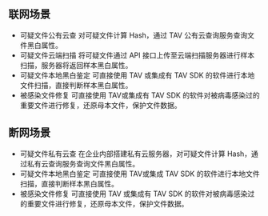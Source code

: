 ## 联网场景
- 可疑文件公有云查
对可疑文件计算 Hash，通过 TAV 公有云查询服务查询文件黑白属性。
- 可疑文件云端扫描
将可疑文件通过 API 接口上传至云端扫描服务器进行样本扫描，服务器将返回样本黑白属性。
- 可疑文件本地黑白鉴定
可直接使用 TAV 或集成有 TAV SDK 的软件进行本地文件扫描，直接判断样本黑白属性。
- 被感染文件修复
可直接使用 TAV或集成有 TAV SDK 的软件对被病毒感染过的重要文件进行修复，还原母本文件，保护文件数据。

## 断网场景
- 可疑文件私有云查
在企业内部搭建私有云服务器，对可疑文件计算 Hash，通过私有云查询服务查询文件黑白属性。
- 可疑文件本地黑白鉴定
可直接使用 TAV或集成 TAV SDK 的软件进行本地文件扫描，直接判断样本黑白属性。
- 被感染文件修复
可直接使用 TAV 或集成有 TAV SDK 的软件对被病毒感染过的重要文件进行修复，还原母本文件，保护文件数据。

